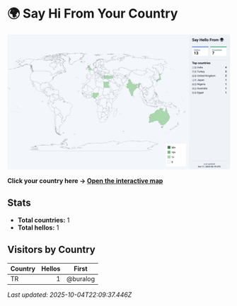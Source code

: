 # 🌍 Say Hi From Your Country

![World map](assets/world.svg)

**Click your country here → [Open the interactive map](https://buralog.github.io/buralog/)**

## Stats
- **Total countries:** 1
- **Total hellos:** 1

## Visitors by Country
| Country | Hellos | First |
|---|---:|---|
| TR | 1 | @buralog |

_Last updated: 2025-10-04T22:09:37.446Z_
